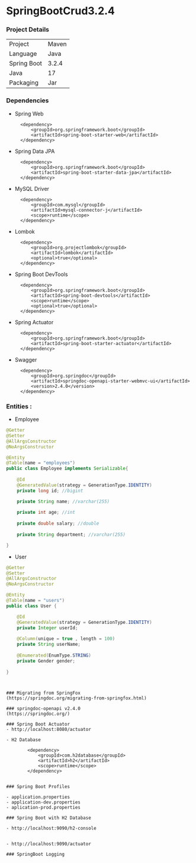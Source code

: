 # SpringBootCrud3.2.4


### Project Details 
|||
|---|---|
|Project|Maven|
|Language|Java|
|Spring Boot|3.2.4|
|Java|17|
|Packaging|Jar|

### Dependencies 


- Spring Web

		<dependency>
			<groupId>org.springframework.boot</groupId>
			<artifactId>spring-boot-starter-web</artifactId>
		</dependency>

- Spring Data JPA 

		<dependency>
			<groupId>org.springframework.boot</groupId>
			<artifactId>spring-boot-starter-data-jpa</artifactId>
		</dependency>

- MySQL Driver

		<dependency>
			<groupId>com.mysql</groupId>
			<artifactId>mysql-connector-j</artifactId>
			<scope>runtime</scope>
		</dependency>

- Lombok

		<dependency>
			<groupId>org.projectlombok</groupId>
			<artifactId>lombok</artifactId>
			<optional>true</optional>
		</dependency>

- Spring Boot DevTools

		<dependency>
			<groupId>org.springframework.boot</groupId>
			<artifactId>spring-boot-devtools</artifactId>
			<scope>runtime</scope>
			<optional>true</optional>
		</dependency>

- Spring Actuator

		<dependency>
			<groupId>org.springframework.boot</groupId>
			<artifactId>spring-boot-starter-actuator</artifactId>
		</dependency>


- Swagger

		<dependency>
	    	<groupId>org.springdoc</groupId>
	    	<artifactId>springdoc-openapi-starter-webmvc-ui</artifactId>
	    	<version>2.4.0</version>
	   	</dependency>




### Entities :

- Employee

```java
@Getter
@Setter
@AllArgsConstructor
@NoArgsConstructor

@Entity
@Table(name = "employees")
public class Employee implements Serializable{
	
	@Id
	@GeneratedValue(strategy = GenerationType.IDENTITY)
	private long id; //bigint

	private String name; //varchar(255)
	
	private int age; //int
	
	private double salary; //double
	
	private String department; //varchar(255)

}
```
- User

```java
@Getter
@Setter
@AllArgsConstructor
@NoArgsConstructor

@Entity
@Table(name = "users")
public class User {

	@Id
	@GeneratedValue(strategy = GenerationType.IDENTITY)
	private Integer userId;
	
	@Column(unique = true , length = 100)
	private String userName;
	
	@Enumerated(EnumType.STRING)
	private Gender gender;
	
}

```



```


### Migrating from SpringFox
(https://springdoc.org/migrating-from-springfox.html)

### springdoc-openapi v2.4.0
(https://springdoc.org/)

### Spring Boot Actuator
- http://localhost:8080/actuator

- H2 Database

		<dependency>
			<groupId>com.h2database</groupId>
			<artifactId>h2</artifactId>
			<scope>runtime</scope>
		</dependency>


### Spring Boot Profiles

- application.properties
- application-dev.properties
- aplication-prod.properties

### Spring Boot with H2 Database

- http://localhost:9090/h2-console


- http://localhost:9090/actuator

### SpringBoot Logging
```
